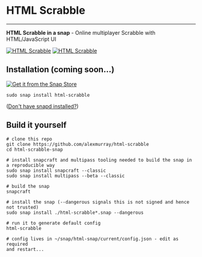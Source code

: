 # HTML Scrabble #

-------------------------------------------------------------------------------

**HTML Scrabble in a snap** - Online multiplayer Scrabble with HTML/JavaScript UI

[![HTML Scrabble](https://snapcraft.io/html-scrabble/badge.svg)](https://snapcraft.io/html-scrabble)
[![HTML Scrabble](https://snapcraft.io/html-scrabble/trending.svg?name=0)](https://snapcraft.io/html-scrabble)

## Installation (coming soon...) ##

[![Get it from the Snap Store](https://snapcraft.io/static/images/badges/en/snap-store-black.svg)](https://snapcraft.io/html-scrabble)

``` shell
sudo snap install html-scrabble
```

([Don't have snapd installed?](https://snapcraft.io/docs/core/install))

## Build it yourself ##

```shell
# clone this repo
git clone https://github.com/alexmurray/html-scrabble
cd html-scrabble-snap

# install snapcraft and multipass tooling needed to build the snap in a reproducible way
sudo snap install snapcraft --classic
sudo snap install multipass --beta --classic

# build the snap
snapcraft

# install the snap (--dangerous signals this is not signed and hence not trusted)
sudo snap install ./html-scrabble*.snap --dangerous

# run it to generate default config
html-scrabble

# config lives in ~/snap/html-snap/current/config.json - edit as required
and restart...
```
